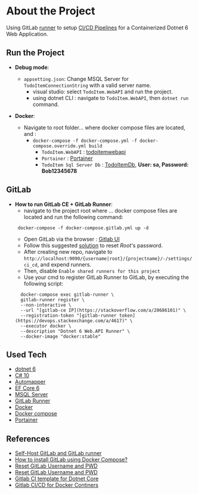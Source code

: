# About the Project
Using GitLab [runner](https://docs.gitlab.com/runner/) to setup [CI/CD Pipelines](https://www.redhat.com/en/topics/devops/what-cicd-pipeline) for a Containerized Dotnet 6 Web Application.

## Run the Project 
- **Debug mode**:
  - `appsetting.json`: Change MSQL Server for `TodoItemConnectionString` with a valid server name.   
    - visual studio: select `TodoItem.WebAPI` and run the project.    
    - using dotnet CLI : navigate to `TodoItem.WebAPI`, then `dotnet run` command.   
  
- **Docker**:
  - Navigate to root folder... where docker compose files are located, and : 
    - `docker-compose -f docker-compose.yml -f docker-compose.override.yml build`
      - `TodoItem.WebAPI` : [todoitemwebapi](localhost:8001/swagger)
      - `Portainer` : [Portainer](localhost:9000)
      - `TodoItem Sql Server Db` : [TodoItemDb](localhost:1433), **User: sa, Password: Bob12345678**

## GitLab
  - **How to run GitLab CE + GitLab Runner**:
    - navigate to the project root where ... docker compose files are located and run the following command:
    ```
     docker-compose -f docker-compose.gitlab.yml up -d
    ```
    - Open GitLab via the browser : [Gitlab UI](http://localhost:9090)
    - Follow this suggested [solution](https://stackoverflow.com/a/55747403) to reset *Root*'s password.
    - After creating new repo, navigate to `http://localhost:9090/{username|root}/{projectname}/-/settings/ci_cd`, and expend runners.
    - Then, disable `Enable shared runners for this project`
    - Use your cmd to register GitLab Runner to GitLab, by executing the following script:
    ```
      docker-compose exec gitlab-runner \
      gitlab-runner register \
      --non-interactive \
      --url "[gitlab-ce IP](https://stackoverflow.com/a/20686101)" \
      --registration-token "[gitlab-runner token](https://devops.stackexchange.com/a/4617)" \
      --executor docker \
      --description "Dotnet 6 Web.API Runner" \
      --docker-image "docker:stable"
    ```


## Used Tech
- [dotnet 6](https://docs.microsoft.com/en-us/dotnet/core/whats-new/dotnet-6)
- [C# 10](https://docs.microsoft.com/en-us/dotnet/csharp/whats-new/csharp-10)
- [Automapper](https://automapper.org/)
- [EF Core 6](https://docs.microsoft.com/en-us/ef/core/)
- [MSQL Server](https://www.microsoft.com/en-us/sql-server/sql-server-downloads)
- [GitLab Runner](https://docs.gitlab.com/runner/)
- [Docker](https://www.docker.com/)
- [Docker compose](https://docs.docker.com/compose/)
- [Portainer](https://www.portainer.io/)

## References
- [Self-Host GitLab and GitLab runner](https://medium.com/@rukeith/how-to-use-docker-to-build-a-self-host-gitlab-and-gitlab-runner-781981dc4d03)
- [How to install GitLab using Docker Compose?](https://www.czerniga.it/2021/11/14/how-to-install-gitlab-using-docker-compose/)
- [Reset GitLab Username and PWD](https://www.youtube.com/watch?v=NgNoTVL9PRw&ab_channel=LinuxHelp)
- [Reset GitLab Username and PWD](https://stackoverflow.com/a/55747403)
- [Gitlab CI template for Dotnet Core](https://gitlab.com/gitlab-org/gitlab/-/blob/master/lib/gitlab/ci/templates/dotNET-Core.gitlab-ci.yml)
- [Gitlab CI/CD for Docker Continers](https://gitlab.com/gitlab-org/gitlab/-/blob/master/lib/gitlab/ci/templates/Docker.gitlab-ci.yml)